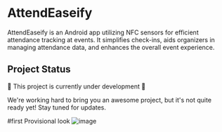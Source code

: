 # AttendEaseify
AttendEaseify is an Android app utilizing NFC sensors for efficient attendance tracking at events. It simplifies check-ins, aids organizers in managing attendance data, and enhances the overall event experience.

## Project Status

🚧 This project is currently under development 🚧

We're working hard to bring you an awesome project, but it's not quite ready yet! Stay tuned for updates.


#first Provisional look
![image](https://github.com/abhishekverma276/AttendEaseify/assets/96565154/179a1335-b14d-4675-8bfb-ab97c3147adf)
